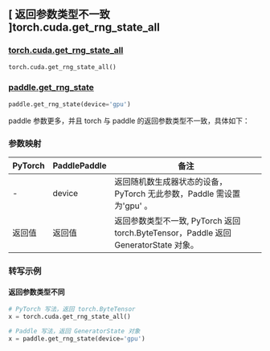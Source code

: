 ## [ 返回参数类型不一致 ]torch.cuda.get_rng_state_all

### [torch.cuda.get_rng_state_all](https://pytorch.org/docs/stable/generated/torch.cuda.get_rng_state_all.html#torch.cuda.get_rng_state_all)

```python
torch.cuda.get_rng_state_all()
```

### [paddle.get_rng_state]()

```python
paddle.get_rng_state(device='gpu')
```

paddle 参数更多，并且 torch 与 paddle 的返回参数类型不一致，具体如下：

### 参数映射

| PyTorch | PaddlePaddle | 备注                                                                                               |
| ------- | ------------ | -------------------------------------------------------------------------------------------------- |
| -       | device       | 返回随机数生成器状态的设备，PyTorch 无此参数，Paddle 需设置为'gpu' 。           |
| 返回值  | 返回值       | 返回参数类型不一致, PyTorch 返回 torch.ByteTensor，Paddle 返回 GeneratorState 对象。 |

### 转写示例

#### 返回参数类型不同

```python
# PyTorch 写法，返回 torch.ByteTensor
x = torch.cuda.get_rng_state_all()

# Paddle 写法，返回 GeneratorState 对象
x = paddle.get_rng_state(device='gpu')
```
